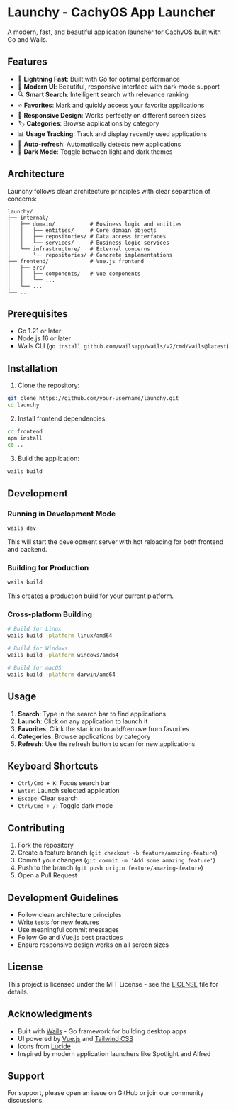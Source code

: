 # Launchy - CachyOS App Launcher

A modern, fast, and beautiful application launcher for CachyOS built with Go and Wails.

## Features

- 🚀 **Lightning Fast**: Built with Go for optimal performance
- 🎨 **Modern UI**: Beautiful, responsive interface with dark mode support
- 🔍 **Smart Search**: Intelligent search with relevance ranking
- ⭐ **Favorites**: Mark and quickly access your favorite applications
- 📱 **Responsive Design**: Works perfectly on different screen sizes
- 🏷️ **Categories**: Browse applications by category
- 📊 **Usage Tracking**: Track and display recently used applications
- 🔄 **Auto-refresh**: Automatically detects new applications
- 🌙 **Dark Mode**: Toggle between light and dark themes

## Architecture

Launchy follows clean architecture principles with clear separation of concerns:

```
launchy/
├── internal/
│   ├── domain/           # Business logic and entities
│   │   ├── entities/     # Core domain objects
│   │   ├── repositories/ # Data access interfaces
│   │   └── services/     # Business logic services
│   └── infrastructure/   # External concerns
│       └── repositories/ # Concrete implementations
├── frontend/             # Vue.js frontend
│   ├── src/
│   │   ├── components/   # Vue components
│   │   └── ...
│   └── ...
└── ...
```

## Prerequisites

- Go 1.21 or later
- Node.js 16 or later
- Wails CLI (`go install github.com/wailsapp/wails/v2/cmd/wails@latest`)

## Installation

1. Clone the repository:
```bash
git clone https://github.com/your-username/launchy.git
cd launchy
```

2. Install frontend dependencies:
```bash
cd frontend
npm install
cd ..
```

3. Build the application:
```bash
wails build
```

## Development

### Running in Development Mode

```bash
wails dev
```

This will start the development server with hot reloading for both frontend and backend.

### Building for Production

```bash
wails build
```

This creates a production build for your current platform.

### Cross-platform Building

```bash
# Build for Linux
wails build -platform linux/amd64

# Build for Windows
wails build -platform windows/amd64

# Build for macOS
wails build -platform darwin/amd64
```

## Usage

1. **Search**: Type in the search bar to find applications
2. **Launch**: Click on any application to launch it
3. **Favorites**: Click the star icon to add/remove from favorites
4. **Categories**: Browse applications by category
5. **Refresh**: Use the refresh button to scan for new applications

## Keyboard Shortcuts

- `Ctrl/Cmd + K`: Focus search bar
- `Enter`: Launch selected application
- `Escape`: Clear search
- `Ctrl/Cmd + /`: Toggle dark mode

## Contributing

1. Fork the repository
2. Create a feature branch (`git checkout -b feature/amazing-feature`)
3. Commit your changes (`git commit -m 'Add some amazing feature'`)
4. Push to the branch (`git push origin feature/amazing-feature`)
5. Open a Pull Request

## Development Guidelines

- Follow clean architecture principles
- Write tests for new features
- Use meaningful commit messages
- Follow Go and Vue.js best practices
- Ensure responsive design works on all screen sizes

## License

This project is licensed under the MIT License - see the [LICENSE](LICENSE) file for details.

## Acknowledgments

- Built with [Wails](https://wails.io/) - Go framework for building desktop apps
- UI powered by [Vue.js](https://vuejs.org/) and [Tailwind CSS](https://tailwindcss.com/)
- Icons from [Lucide](https://lucide.dev/)
- Inspired by modern application launchers like Spotlight and Alfred

## Support

For support, please open an issue on GitHub or join our community discussions.

